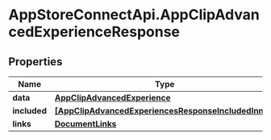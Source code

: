 # AppStoreConnectApi.AppClipAdvancedExperienceResponse

## Properties

Name | Type | Description | Notes
------------ | ------------- | ------------- | -------------
**data** | [**AppClipAdvancedExperience**](AppClipAdvancedExperience.md) |  | 
**included** | [**[AppClipAdvancedExperiencesResponseIncludedInner]**](AppClipAdvancedExperiencesResponseIncludedInner.md) |  | [optional] 
**links** | [**DocumentLinks**](DocumentLinks.md) |  | 


